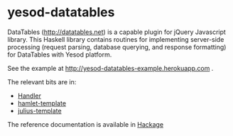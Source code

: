 yesod-datatables
=============

DataTables (http://datatables.net) is a capable plugin for jQuery Javascript
library. This Haskell library contains routines for implementing server-side
processing (request parsing, database querying, and response formatting) for
DataTables with Yesod platform. 

See the example at http://yesod-datatables-example.herokuapp.com .

The relevant bits are in:
 * [Handler](example/Handler/Home.hs)
 * [hamlet-template](example/templates/dataTablesWidget.hamlet)
 * [julius-template](example/templates/dataTablesWidget.julius)

The reference documentation is available in [Hackage](http://hackage.haskell.org/package/yesod-datatables)
